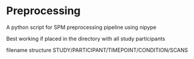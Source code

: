 # Preprocessing
A python script for SPM preprocessing pipeline using nipype

Best working if placed in the directory with all study participants

filename structure STUDY/PARTICIPANT/TIMEPOINT/CONDITION/SCANS
